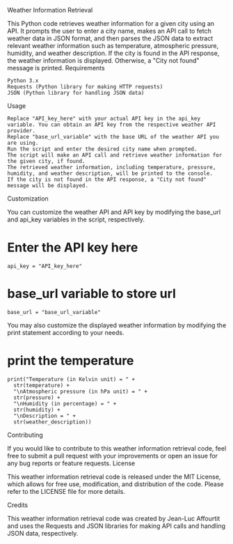 Weather Information Retrieval

This Python code retrieves weather information for a given city using an API. It prompts the user to enter a city name, makes an API call to fetch weather data in JSON format, and then parses the JSON data to extract relevant weather information such as temperature, atmospheric pressure, humidity, and weather description. If the city is found in the API response, the weather information is displayed. Otherwise, a "City not found" message is printed.
Requirements

    Python 3.x
    Requests (Python library for making HTTP requests)
    JSON (Python library for handling JSON data)

Usage

    Replace "API_key_here" with your actual API key in the api_key variable. You can obtain an API key from the respective weather API provider.
    Replace "base_url_variable" with the base URL of the weather API you are using.
    Run the script and enter the desired city name when prompted.
    The script will make an API call and retrieve weather information for the given city, if found.
    The retrieved weather information, including temperature, pressure, humidity, and weather description, will be printed to the console.
    If the city is not found in the API response, a "City not found" message will be displayed.

Customization

You can customize the weather API and API key by modifying the base_url and api_key variables in the script, respectively.


  # Enter the API key here
    api_key = "API_key_here"

  # base_url variable to store url
    base_url = "base_url_variable"

You may also customize the displayed weather information by modifying the print statement according to your needs.


# print the temperature
    print("Temperature (in Kelvin unit) = " +
      str(temperature) +
      "\nAtmospheric pressure (in hPa unit) = " +
      str(pressure) +
      "\nHumidity (in percentage) = " +
      str(humidity) +
      "\nDescription = " +
      str(weather_description))

Contributing

If you would like to contribute to this weather information retrieval code, feel free to submit a pull request with your improvements or open an issue for any bug reports or feature requests.
License

This weather information retrieval code is released under the MIT License, which allows for free use, modification, and distribution of the code. Please refer to the LICENSE file for more details.

Credits

This weather information retrieval code was created by Jean-Luc Affourtit and uses the Requests and JSON libraries for making API calls and handling JSON data, respectively.
